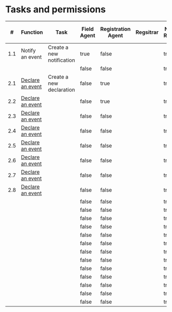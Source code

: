 # Tasks and permissions

<table><thead><tr><th>#</th><th>Function</th><th>Task</th><th data-type="checkbox">Field Agent</th><th data-type="checkbox">Registration Agent</th><th>Regsitrar</th><th data-type="checkbox">National Registrar</th><th data-type="checkbox">Local System Admin</th><th data-type="checkbox">National System Admin</th><th data-type="checkbox">Performance Manager</th></tr></thead><tbody><tr><td>1.1</td><td>Notify an event</td><td>Create a new notification</td><td>true</td><td>false</td><td></td><td>true</td><td>false</td><td>false</td><td>false</td></tr><tr><td></td><td></td><td></td><td>false</td><td>false</td><td></td><td>true</td><td>false</td><td>false</td><td>false</td></tr><tr><td>2.1</td><td><a href="functional-architecture/core-functions/declare-an-event.md">Declare an event</a></td><td>Create a new declaration</td><td>false</td><td>true</td><td></td><td>true</td><td>false</td><td>false</td><td>false</td></tr><tr><td>2.2</td><td><a href="functional-architecture/core-functions/declare-an-event.md">Declare an event</a></td><td></td><td>false</td><td>true</td><td></td><td>true</td><td>false</td><td>false</td><td>false</td></tr><tr><td>2.3</td><td><a href="functional-architecture/core-functions/declare-an-event.md">Declare an event</a></td><td></td><td>false</td><td>false</td><td></td><td>true</td><td>false</td><td>false</td><td>false</td></tr><tr><td>2.4</td><td><a href="functional-architecture/core-functions/declare-an-event.md">Declare an event</a></td><td></td><td>false</td><td>false</td><td></td><td>true</td><td>false</td><td>false</td><td>false</td></tr><tr><td>2.5</td><td><a href="functional-architecture/core-functions/declare-an-event.md">Declare an event</a></td><td></td><td>false</td><td>false</td><td></td><td>true</td><td>false</td><td>false</td><td>false</td></tr><tr><td>2.6</td><td><a href="functional-architecture/core-functions/declare-an-event.md">Declare an event</a></td><td></td><td>false</td><td>false</td><td></td><td>true</td><td>false</td><td>false</td><td>false</td></tr><tr><td>2.7</td><td><a href="functional-architecture/core-functions/declare-an-event.md">Declare an event</a></td><td></td><td>false</td><td>false</td><td></td><td>true</td><td>false</td><td>false</td><td>false</td></tr><tr><td>2.8</td><td><a href="functional-architecture/core-functions/declare-an-event.md">Declare an event</a></td><td></td><td>false</td><td>false</td><td></td><td>true</td><td>false</td><td>false</td><td>false</td></tr><tr><td></td><td></td><td></td><td>false</td><td>false</td><td></td><td>true</td><td>false</td><td>false</td><td>false</td></tr><tr><td></td><td></td><td></td><td>false</td><td>false</td><td></td><td>true</td><td>false</td><td>false</td><td>false</td></tr><tr><td></td><td></td><td></td><td>false</td><td>false</td><td></td><td>true</td><td>false</td><td>false</td><td>false</td></tr><tr><td></td><td></td><td></td><td>false</td><td>false</td><td></td><td>true</td><td>false</td><td>false</td><td>false</td></tr><tr><td></td><td></td><td></td><td>false</td><td>false</td><td></td><td>true</td><td>false</td><td>false</td><td>false</td></tr><tr><td></td><td></td><td></td><td>false</td><td>false</td><td></td><td>true</td><td>false</td><td>false</td><td>false</td></tr><tr><td></td><td></td><td></td><td>false</td><td>false</td><td></td><td>true</td><td>false</td><td>false</td><td>false</td></tr><tr><td></td><td></td><td></td><td>false</td><td>false</td><td></td><td>true</td><td>false</td><td>false</td><td>false</td></tr><tr><td></td><td></td><td></td><td>false</td><td>false</td><td></td><td>true</td><td>false</td><td>false</td><td>false</td></tr><tr><td></td><td></td><td></td><td>false</td><td>false</td><td></td><td>true</td><td>false</td><td>false</td><td>false</td></tr><tr><td></td><td></td><td></td><td>false</td><td>false</td><td></td><td>true</td><td>false</td><td>false</td><td>false</td></tr><tr><td></td><td></td><td></td><td>false</td><td>false</td><td></td><td>true</td><td>false</td><td>false</td><td>false</td></tr><tr><td></td><td></td><td></td><td>false</td><td>false</td><td></td><td>true</td><td>false</td><td>false</td><td>false</td></tr></tbody></table>

